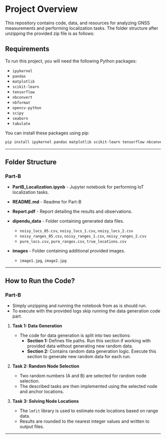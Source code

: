 # Project Overview

This repository contains code, data, and resources for analyzing GNSS measurements and performing localization tasks. The folder structure after unzipping the provided zip file is as follows:

## Requirements

To run this project, you will need the following Python packages:

- `ipykernel`
- `pandas`
- `matplotlib`
- `scikit-learn`
- `tensorflow`
- `nbconvert`
- `nbformat`
- `opencv-python`
- `scipy`
- `seaborn`
- `tabulate`

You can install these packages using pip:

```bash
pip install ipykernel pandas matplotlib scikit-learn tensorflow nbconvert nbformat opencv-python scipy seaborn tabulate
```

---

## Folder Structure

### Part-B

- **PartB_Localization.ipynb** - Jupyter notebook for performing IoT localization tasks.

- **README.md** - Readme for Part-B

- **Report.pdf** - Report detailing the results and observations.

- **dipendu_data** - Folder containing generated data files.

  - `noisy_locs_05.csv`, `noisy_locs_1.csv`, `noisy_locs_2.csv`
  - `noisy_ranges_05.csv`, `noisy_ranges_1.csv`, `noisy_ranges_2.csv`
  - `pure_locs.csv`, `pure_ranges.csv`, `true_locations.csv`

- **images** - Folder containing additional provided images.
  - `image1.jpg`, `image2.jpg`

---

## How to Run the Code?

### Part-B

- Simply unzipping and running the notebook from as is should run.
- To execute with the provided logs skip running the data generation code part.

1. **Task 1: Data Generation**

   - The code for data generation is split into two sections:
     - **Section 1:** Defines file paths. Run this section if working with provided data without generating new random data.
     - **Section 2:** Contains random data generation logic. Execute this section to generate new random data for each run.

2. **Task 2: Random Node Selection**

   - Two random numbers (A and B) are selected for random node selection.
   - The described tasks are then implemented using the selected node and anchor locations.

3. **Task 3: Solving Node Locations**
   - The `lmfit` library is used to estimate node locations based on range data.
   - Results are rounded to the nearest integer values and written to output files.

---
